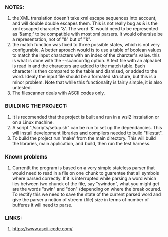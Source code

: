 
### NOTES:
1. the XML translation doesn't take xml escape sequences into account, and will double double escapes them. This is not really bug as
&amp; is the xml escaped character '&'. The word '&amp;' would need to be represented as '&amp;amp;' to be compatible with most xml parsers. It would 
othersise be a representation, not of "&amp;" but of "&".
2. the match function was fixed to three possible states, which is not very configurable. A better aproach would is to use a table of boolean values to match 
the input characters with an index of the charcter's value. this is what is done with the --scanconfig option. A text file with an alphabet is read in and the 
characters are added to the match table. Each character is then compared to the table and dismised, or added to the word. Idealy the input file should be a 
formated structure, but this is a minor problem. Note that while this functionality is fairly simple, it is also untested.
3. The filescanner deals with ASCII codes only.

### BUILDING THE PROJECT:
1. It is recomended that the project is built and run in a wsl2 instalation or on a Linux machine.
2. A script "./scripts/setup.sh" can be run to set up the dependancies.  This will install development libraries and compilers needed to build "filestat".
3. To build the project run 'make' from the main directory. This will build the libraries, main application, and build, then run the test harness.

### Known problems 
1. Currentlt the program is based on a very simple stateless parser that would need to read in a file on one chunk to guarentee that all symbols where parsed correctly. If it is interrupted while parsing a word which lies between two chunck of the file, say "swindon", what you might get are the words "swin" and "don" (depending on where the break ocured. To rectify this we need to save the state of the current parsed word and give the parser a notion of streem (file) size in terms of number of bufferes it will need to parse.

### LINKS:
1. https://www.ascii-code.com/

